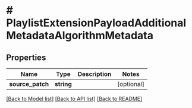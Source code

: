 # # PlaylistExtensionPayloadAdditionalMetadataAlgorithmMetadata

## Properties

Name | Type | Description | Notes
------------ | ------------- | ------------- | -------------
**source_patch** | **string** |  | [optional]

[[Back to Model list]](../../README.md#models) [[Back to API list]](../../README.md#endpoints) [[Back to README]](../../README.md)

